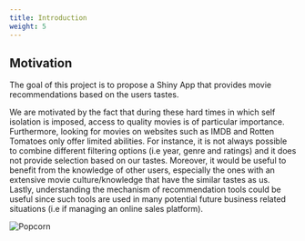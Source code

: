 ```yaml
---
title: Introduction
weight: 5
---
```


## Motivation

The goal of this project is to propose a Shiny App that provides movie recommendations based on the users tastes. 

We are motivated by the fact that during these hard times in which self isolation is imposed, access to quality movies is of particular importance. Furthermore, looking for movies on websites such as IMDB and Rotten Tomatoes only offer limited abilities. For instance, it is not always possible to combine different filtering options (i.e year, genre and ratings) and it does not provide selection based on our tastes. Moreover, it would be useful to benefit from the knowledge of other users, especially the ones with an extensive movie culture/knowledge that have the similar tastes as us. Lastly, understanding the mechanism of recommendation tools could be useful since such tools are used in many potential future business related situations (i.e if managing an online sales platform).

![Popcorn](/Introduction/images/popcorn.gif?classes=shadow)